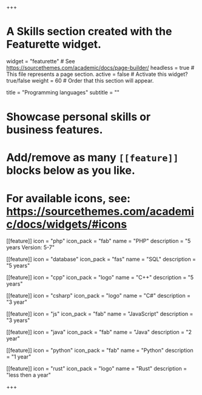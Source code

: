 +++
# A Skills section created with the Featurette widget.
widget = "featurette"  # See https://sourcethemes.com/academic/docs/page-builder/
headless = true  # This file represents a page section.
active = false  # Activate this widget? true/false
weight = 60  # Order that this section will appear.

title = "Programming languages"
subtitle = ""

# Showcase personal skills or business features.
# 
# Add/remove as many `[[feature]]` blocks below as you like.
# 
# For available icons, see: https://sourcethemes.com/academic/docs/widgets/#icons
  
[[feature]]
  icon = "php"
  icon_pack = "fab"
  name = "PHP"
  description = "5 years Version: 5-7"
  
[[feature]]
  icon = "database"
  icon_pack = "fas"
  name = "SQL"
  description = "5 years"

[[feature]]
  icon = "cpp"
  icon_pack = "logo"
  name = "C++"
  description = "5 years"

[[feature]]
  icon = "csharp"
  icon_pack = "logo"
  name = "C#"
  description = "3 year"

[[feature]]
  icon = "js"
  icon_pack = "fab"
  name = "JavaScript"
  description = "3 years"


[[feature]]
  icon = "java"
  icon_pack = "fab"
  name = "Java"
  description = "2 year"

[[feature]]
  icon = "python"
  icon_pack = "fab"
  name = "Python"
  description = "1 year"

[[feature]]
  icon = "rust"
  icon_pack = "logo"
  name = "Rust"
  description = "less then a year"

+++